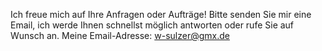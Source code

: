 <!-- 
.. link: 
.. description: 
.. tags: 
.. date: 2014/01/20 14:21:18
.. title: Kontakt
.. slug: kontakt
-->



Ich freue mich auf Ihre Anfragen oder Aufträge! Bitte senden Sie mir eine Email, ich werde Ihnen schnellst möglich antworten oder rufe Sie auf Wunsch an.
Meine Email-Adresse: w-sulzer@gmx.de
 
